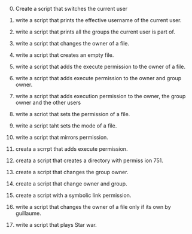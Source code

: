 0. Create a script that switches the current user

1. write a script that prints the effective username of the current user.

2. write a script that prints all the groups the current user is part of.

3. write a script that changes the owner of a file.

4. write a script that creates an empty file.

5. write a script that adds the execute permission to the owner of a file.

6. write a script that adds execute permission to the owner and group owner.

7. write a script that adds execution permission to the owner, the group owner and the other users

8. write a scriot that sets the permission of a file.

9. write a script taht sets the mode of a file.

10. write a script that mirrors permission.

11. creata a scrrpt that adds execute permission.

12. creata a script that creates a directory with permiss    ion 751.

13. create a script that changes the group owner.

14. create a script that change owner and group.

15. create a script with a symbolic link permission.

16. write a script that changes the owner of a file only if its own by guillaume.

17. write a script that plays Star war.
